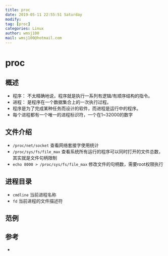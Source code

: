 ```yaml
---
title: proc
date: 2019-05-11 22:55:51 Saturday
modify:
tag: [proc]
categories: Linux
author: wmsj100
mail: wmsj100@hotmail.com
---
```


# proc

## 概述
- 程序： 不太精确地说，程序就是执行一系列有逻辑/有顺序结构的指令。
- 进程： 是程序在一个数据集合上的一次执行过程。
- 程序是为了完成某种任务而设计的软件，而进程是运行中的程序。
- 每个进程都有一个唯一的进程标识符，一个在1~32000的数字

## 文件介绍
- `/proc/net/socket` 查看网络套接字使用统计
- `/proc/sys/fs/file_max` 查看系统所有运行的程序可以同时打开的文件总数，其实就是文件句柄限制
- `echo 8000 > /proc/sys/fs/file_max` 修改文件的句柄数，需要root权限执行

## 进程目录
- `cmdline` 当前进程名称
- `fd` 当前进程的文件描述符

## 范例

## 参考
- []()

